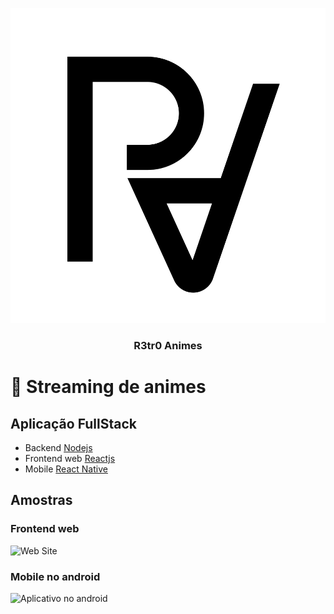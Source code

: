 <p align="center">
  <img src="/github/retro_animes.svg" style="fill: '#cc0034'" />
  <h3 align="center">R3tr0 Animes</h3>
</p>

# :rocket: Streaming de animes

## Aplicação FullStack

- Backend [Nodejs](https://nodejs.org/pt-br/)
- Frontend web [Reactjs](https://pt-br.reactjs.org/)
- Mobile [React Native](https://reactnative.dev/)

## Amostras

### Frontend web
![Web Site](/github/web.gif "Amostra do Frontend")

### Mobile no android
![Aplicativo no android](/github/mobile.gif "Amostra da aplicação mobile")